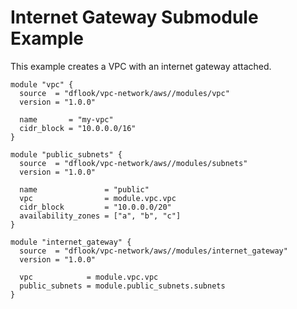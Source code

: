 # Internet Gateway Submodule Example

This example creates a VPC with an internet gateway attached.

<!-- begin example main.tf -->
```hcl
module "vpc" {
  source  = "dflook/vpc-network/aws//modules/vpc"
  version = "1.0.0"

  name       = "my-vpc"
  cidr_block = "10.0.0.0/16"
}

module "public_subnets" {
  source  = "dflook/vpc-network/aws//modules/subnets"
  version = "1.0.0"

  name               = "public"
  vpc                = module.vpc.vpc
  cidr_block         = "10.0.0.0/20"
  availability_zones = ["a", "b", "c"]
}

module "internet_gateway" {
  source  = "dflook/vpc-network/aws//modules/internet_gateway"
  version = "1.0.0"

  vpc            = module.vpc.vpc
  public_subnets = module.public_subnets.subnets
}
```
<!-- end example -->
